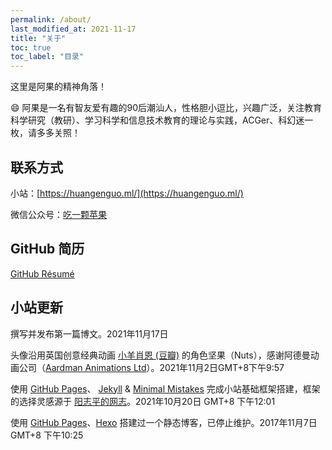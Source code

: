 ```yaml
---
permalink: /about/
last_modified_at: 2021-11-17
title: "关于"
toc: true
toc_label: "目录"
---
```


这里是阿果的精神角落！

😄 阿果是一名有智友爱有趣的90后潮汕人，性格胆小逗比，兴趣广泛，关注教育科学研究（教研）、学习科学和信息技术教育的理论与实践，ACGer、科幻迷一枚，请多多关照！  

## 联系方式

小站：[https://huangenguo.ml/](https://huangenguo.ml/)

微信公众号：[吃一颗苹果](https://cdn.jsdelivr.net/gh/huangenguo/img@main/公众号二维码-扫描距离0.5米.jpg)

## GitHub 简历

[GitHub Résumé](https://resume.github.io/?huangenguo)

## 小站更新

撰写并发布第一篇博文。2021年11月17日  

头像沿用英国创意经典动画 [小羊肖恩 (豆瓣)](https://movie.douban.com/subject/24397586/) 的角色坚果（Nuts），感谢阿德曼动画公司（[Aardman Animations Ltd](https://www.aardman.com/)）。2021年11月2日GMT+8下午9:57

使用 [GitHub Pages](https://pages.github.com/)、 [Jekyll](https://jekyllrb.com/) & [Minimal Mistakes](https://mademistakes.com/work/minimal-mistakes-jekyll-theme/) 完成小站基础框架搭建，框架的选择灵感源于 [阳志平的网志](https://www.yangzhiping.com/)。2021年10月20日 GMT+8 下午12:01

使用 [GitHub Pages](https://pages.github.com/)、[Hexo](https://hexo.io/zh-cn/) 搭建过一个静态博客，已停止维护。2017年11月7日 GMT+8 下午10:25